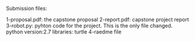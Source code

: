Submission files:

1-proposal.pdf: the capstone proposal
2-report.pdf: capstone project report
3-robot.py: pyhton code for the project. This is the only file changed.
python version:2.7
libraries: turtle
4-raedme file